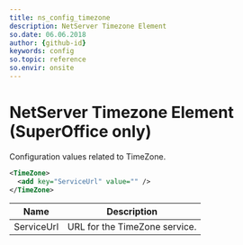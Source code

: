 ```yaml
---
title: ns_config_timezone
description: NetServer Timezone Element
so.date: 06.06.2018
author: {github-id}
keywords: config
so.topic: reference
so.envir: onsite
---
```


# NetServer Timezone Element (SuperOffice only)

Configuration values related to TimeZone.

```XML
<TimeZone>
  <add key="ServiceUrl" value="" />
</TimeZone>
```

| Name | Description |
|---|---|
| ServiceUrl | URL for the TimeZone service. |
